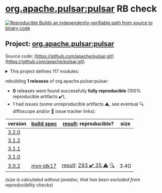 [org.apache.pulsar:pulsar](https://central.sonatype.com/artifact/org.apache.pulsar/pulsar/versions) RB check
=======

[![Reproducible Builds](https://reproducible-builds.org/images/logos/rb.svg) an independently-verifiable path from source to binary code](https://reproducible-builds.org/)

## Project: [org.apache.pulsar:pulsar](https://central.sonatype.com/artifact/org.apache.pulsar/pulsar/versions)

Source code: [https://github.com/apache/pulsar.git](https://github.com/apache/pulsar.git)

<details><summary>This project defines 117 modules:</summary>

* [org.apache.pulsar.tests:integration](https://central.sonatype.com/artifact/org.apache.pulsar.tests/integration/3.0.2)
* [org.apache.pulsar:bouncy-castle-bc](https://central.sonatype.com/artifact/org.apache.pulsar/bouncy-castle-bc/3.0.2)
* [org.apache.pulsar:bouncy-castle-bcfips](https://central.sonatype.com/artifact/org.apache.pulsar/bouncy-castle-bcfips/3.0.2)
* [org.apache.pulsar:bouncy-castle-parent](https://central.sonatype.com/artifact/org.apache.pulsar/bouncy-castle-parent/3.0.2)
* [org.apache.pulsar:buildtools](https://central.sonatype.com/artifact/org.apache.pulsar/buildtools/3.0.2)
* [org.apache.pulsar:distribution](https://central.sonatype.com/artifact/org.apache.pulsar/distribution/3.0.2)
* [org.apache.pulsar:docker-images](https://central.sonatype.com/artifact/org.apache.pulsar/docker-images/3.0.2)
* [org.apache.pulsar:jclouds-shaded](https://central.sonatype.com/artifact/org.apache.pulsar/jclouds-shaded/3.0.2)
* [org.apache.pulsar:managed-ledger](https://central.sonatype.com/artifact/org.apache.pulsar/managed-ledger/3.0.2)
* [org.apache.pulsar:pulsar](https://central.sonatype.com/artifact/org.apache.pulsar/pulsar/3.0.2)
* [org.apache.pulsar:pulsar-all-docker-image](https://central.sonatype.com/artifact/org.apache.pulsar/pulsar-all-docker-image/3.0.2)
* [org.apache.pulsar:pulsar-broker](https://central.sonatype.com/artifact/org.apache.pulsar/pulsar-broker/3.0.2)
* [org.apache.pulsar:pulsar-broker-auth-athenz](https://central.sonatype.com/artifact/org.apache.pulsar/pulsar-broker-auth-athenz/3.0.2)
* [org.apache.pulsar:pulsar-broker-auth-oidc](https://central.sonatype.com/artifact/org.apache.pulsar/pulsar-broker-auth-oidc/3.0.2)
* [org.apache.pulsar:pulsar-broker-auth-sasl](https://central.sonatype.com/artifact/org.apache.pulsar/pulsar-broker-auth-sasl/3.0.2)
* [org.apache.pulsar:pulsar-broker-common](https://central.sonatype.com/artifact/org.apache.pulsar/pulsar-broker-common/3.0.2)
* [org.apache.pulsar:pulsar-client](https://central.sonatype.com/artifact/org.apache.pulsar/pulsar-client/3.0.2)
* [org.apache.pulsar:pulsar-client-1x](https://central.sonatype.com/artifact/org.apache.pulsar/pulsar-client-1x/3.0.2)
* [org.apache.pulsar:pulsar-client-1x-base](https://central.sonatype.com/artifact/org.apache.pulsar/pulsar-client-1x-base/3.0.2)
* [org.apache.pulsar:pulsar-client-2x-shaded](https://central.sonatype.com/artifact/org.apache.pulsar/pulsar-client-2x-shaded/3.0.2)
* [org.apache.pulsar:pulsar-client-admin](https://central.sonatype.com/artifact/org.apache.pulsar/pulsar-client-admin/3.0.2)
* [org.apache.pulsar:pulsar-client-admin-api](https://central.sonatype.com/artifact/org.apache.pulsar/pulsar-client-admin-api/3.0.2)
* [org.apache.pulsar:pulsar-client-admin-original](https://central.sonatype.com/artifact/org.apache.pulsar/pulsar-client-admin-original/3.0.2)
* [org.apache.pulsar:pulsar-client-all](https://central.sonatype.com/artifact/org.apache.pulsar/pulsar-client-all/3.0.2)
* [org.apache.pulsar:pulsar-client-api](https://central.sonatype.com/artifact/org.apache.pulsar/pulsar-client-api/3.0.2)
* [org.apache.pulsar:pulsar-client-auth-athenz](https://central.sonatype.com/artifact/org.apache.pulsar/pulsar-client-auth-athenz/3.0.2)
* [org.apache.pulsar:pulsar-client-auth-sasl](https://central.sonatype.com/artifact/org.apache.pulsar/pulsar-client-auth-sasl/3.0.2)
* [org.apache.pulsar:pulsar-client-messagecrypto-bc](https://central.sonatype.com/artifact/org.apache.pulsar/pulsar-client-messagecrypto-bc/3.0.2)
* [org.apache.pulsar:pulsar-client-original](https://central.sonatype.com/artifact/org.apache.pulsar/pulsar-client-original/3.0.2)
* [org.apache.pulsar:pulsar-client-tools](https://central.sonatype.com/artifact/org.apache.pulsar/pulsar-client-tools/3.0.2)
* [org.apache.pulsar:pulsar-client-tools-api](https://central.sonatype.com/artifact/org.apache.pulsar/pulsar-client-tools-api/3.0.2)
* [org.apache.pulsar:pulsar-common](https://central.sonatype.com/artifact/org.apache.pulsar/pulsar-common/3.0.2)
* [org.apache.pulsar:pulsar-config-validation](https://central.sonatype.com/artifact/org.apache.pulsar/pulsar-config-validation/3.0.2)
* [org.apache.pulsar:pulsar-docker-image](https://central.sonatype.com/artifact/org.apache.pulsar/pulsar-docker-image/3.0.2)
* [org.apache.pulsar:pulsar-functions](https://central.sonatype.com/artifact/org.apache.pulsar/pulsar-functions/3.0.2)
* [org.apache.pulsar:pulsar-functions-api](https://central.sonatype.com/artifact/org.apache.pulsar/pulsar-functions-api/3.0.2)
* [org.apache.pulsar:pulsar-functions-api-examples](https://central.sonatype.com/artifact/org.apache.pulsar/pulsar-functions-api-examples/3.0.2)
* [org.apache.pulsar:pulsar-functions-api-examples-builtin](https://central.sonatype.com/artifact/org.apache.pulsar/pulsar-functions-api-examples-builtin/3.0.2)
* [org.apache.pulsar:pulsar-functions-instance](https://central.sonatype.com/artifact/org.apache.pulsar/pulsar-functions-instance/3.0.2)
* [org.apache.pulsar:pulsar-functions-local-runner](https://central.sonatype.com/artifact/org.apache.pulsar/pulsar-functions-local-runner/3.0.2)
* [org.apache.pulsar:pulsar-functions-local-runner-original](https://central.sonatype.com/artifact/org.apache.pulsar/pulsar-functions-local-runner-original/3.0.2)
* [org.apache.pulsar:pulsar-functions-proto](https://central.sonatype.com/artifact/org.apache.pulsar/pulsar-functions-proto/3.0.2)
* [org.apache.pulsar:pulsar-functions-runtime](https://central.sonatype.com/artifact/org.apache.pulsar/pulsar-functions-runtime/3.0.2)
* [org.apache.pulsar:pulsar-functions-runtime-all](https://central.sonatype.com/artifact/org.apache.pulsar/pulsar-functions-runtime-all/3.0.2)
* [org.apache.pulsar:pulsar-functions-secrets](https://central.sonatype.com/artifact/org.apache.pulsar/pulsar-functions-secrets/3.0.2)
* [org.apache.pulsar:pulsar-functions-utils](https://central.sonatype.com/artifact/org.apache.pulsar/pulsar-functions-utils/3.0.2)
* [org.apache.pulsar:pulsar-functions-worker](https://central.sonatype.com/artifact/org.apache.pulsar/pulsar-functions-worker/3.0.2)
* [org.apache.pulsar:pulsar-io](https://central.sonatype.com/artifact/org.apache.pulsar/pulsar-io/3.0.2)
* [org.apache.pulsar:pulsar-io-aerospike](https://central.sonatype.com/artifact/org.apache.pulsar/pulsar-io-aerospike/3.0.2)
* [org.apache.pulsar:pulsar-io-alluxio](https://central.sonatype.com/artifact/org.apache.pulsar/pulsar-io-alluxio/3.0.2)
* [org.apache.pulsar:pulsar-io-aws](https://central.sonatype.com/artifact/org.apache.pulsar/pulsar-io-aws/3.0.2)
* [org.apache.pulsar:pulsar-io-batch-data-generator](https://central.sonatype.com/artifact/org.apache.pulsar/pulsar-io-batch-data-generator/3.0.2)
* [org.apache.pulsar:pulsar-io-batch-discovery-triggerers](https://central.sonatype.com/artifact/org.apache.pulsar/pulsar-io-batch-discovery-triggerers/3.0.2)
* [org.apache.pulsar:pulsar-io-canal](https://central.sonatype.com/artifact/org.apache.pulsar/pulsar-io-canal/3.0.2)
* [org.apache.pulsar:pulsar-io-cassandra](https://central.sonatype.com/artifact/org.apache.pulsar/pulsar-io-cassandra/3.0.2)
* [org.apache.pulsar:pulsar-io-common](https://central.sonatype.com/artifact/org.apache.pulsar/pulsar-io-common/3.0.2)
* [org.apache.pulsar:pulsar-io-core](https://central.sonatype.com/artifact/org.apache.pulsar/pulsar-io-core/3.0.2)
* [org.apache.pulsar:pulsar-io-data-generator](https://central.sonatype.com/artifact/org.apache.pulsar/pulsar-io-data-generator/3.0.2)
* [org.apache.pulsar:pulsar-io-debezium](https://central.sonatype.com/artifact/org.apache.pulsar/pulsar-io-debezium/3.0.2)
* [org.apache.pulsar:pulsar-io-debezium-core](https://central.sonatype.com/artifact/org.apache.pulsar/pulsar-io-debezium-core/3.0.2)
* [org.apache.pulsar:pulsar-io-debezium-mongodb](https://central.sonatype.com/artifact/org.apache.pulsar/pulsar-io-debezium-mongodb/3.0.2)
* [org.apache.pulsar:pulsar-io-debezium-mssql](https://central.sonatype.com/artifact/org.apache.pulsar/pulsar-io-debezium-mssql/3.0.2)
* [org.apache.pulsar:pulsar-io-debezium-mysql](https://central.sonatype.com/artifact/org.apache.pulsar/pulsar-io-debezium-mysql/3.0.2)
* [org.apache.pulsar:pulsar-io-debezium-oracle](https://central.sonatype.com/artifact/org.apache.pulsar/pulsar-io-debezium-oracle/3.0.2)
* [org.apache.pulsar:pulsar-io-debezium-postgres](https://central.sonatype.com/artifact/org.apache.pulsar/pulsar-io-debezium-postgres/3.0.2)
* [org.apache.pulsar:pulsar-io-distribution](https://central.sonatype.com/artifact/org.apache.pulsar/pulsar-io-distribution/3.0.2)
* [org.apache.pulsar:pulsar-io-docs](https://central.sonatype.com/artifact/org.apache.pulsar/pulsar-io-docs/3.0.2)
* [org.apache.pulsar:pulsar-io-dynamodb](https://central.sonatype.com/artifact/org.apache.pulsar/pulsar-io-dynamodb/3.0.2)
* [org.apache.pulsar:pulsar-io-elastic-search](https://central.sonatype.com/artifact/org.apache.pulsar/pulsar-io-elastic-search/3.0.2)
* [org.apache.pulsar:pulsar-io-file](https://central.sonatype.com/artifact/org.apache.pulsar/pulsar-io-file/3.0.2)
* [org.apache.pulsar:pulsar-io-flume](https://central.sonatype.com/artifact/org.apache.pulsar/pulsar-io-flume/3.0.2)
* [org.apache.pulsar:pulsar-io-hbase](https://central.sonatype.com/artifact/org.apache.pulsar/pulsar-io-hbase/3.0.2)
* [org.apache.pulsar:pulsar-io-hdfs2](https://central.sonatype.com/artifact/org.apache.pulsar/pulsar-io-hdfs2/3.0.2)
* [org.apache.pulsar:pulsar-io-hdfs3](https://central.sonatype.com/artifact/org.apache.pulsar/pulsar-io-hdfs3/3.0.2)
* [org.apache.pulsar:pulsar-io-http](https://central.sonatype.com/artifact/org.apache.pulsar/pulsar-io-http/3.0.2)
* [org.apache.pulsar:pulsar-io-influxdb](https://central.sonatype.com/artifact/org.apache.pulsar/pulsar-io-influxdb/3.0.2)
* [org.apache.pulsar:pulsar-io-jdbc](https://central.sonatype.com/artifact/org.apache.pulsar/pulsar-io-jdbc/3.0.2)
* [org.apache.pulsar:pulsar-io-jdbc-clickhouse](https://central.sonatype.com/artifact/org.apache.pulsar/pulsar-io-jdbc-clickhouse/3.0.2)
* [org.apache.pulsar:pulsar-io-jdbc-core](https://central.sonatype.com/artifact/org.apache.pulsar/pulsar-io-jdbc-core/3.0.2)
* [org.apache.pulsar:pulsar-io-jdbc-mariadb](https://central.sonatype.com/artifact/org.apache.pulsar/pulsar-io-jdbc-mariadb/3.0.2)
* [org.apache.pulsar:pulsar-io-jdbc-openmldb](https://central.sonatype.com/artifact/org.apache.pulsar/pulsar-io-jdbc-openmldb/3.0.2)
* [org.apache.pulsar:pulsar-io-jdbc-postgres](https://central.sonatype.com/artifact/org.apache.pulsar/pulsar-io-jdbc-postgres/3.0.2)
* [org.apache.pulsar:pulsar-io-jdbc-sqlite](https://central.sonatype.com/artifact/org.apache.pulsar/pulsar-io-jdbc-sqlite/3.0.2)
* [org.apache.pulsar:pulsar-io-kafka](https://central.sonatype.com/artifact/org.apache.pulsar/pulsar-io-kafka/3.0.2)
* [org.apache.pulsar:pulsar-io-kafka-connect-adaptor](https://central.sonatype.com/artifact/org.apache.pulsar/pulsar-io-kafka-connect-adaptor/3.0.2)
* [org.apache.pulsar:pulsar-io-kafka-connect-adaptor-nar](https://central.sonatype.com/artifact/org.apache.pulsar/pulsar-io-kafka-connect-adaptor-nar/3.0.2)
* [org.apache.pulsar:pulsar-io-kinesis](https://central.sonatype.com/artifact/org.apache.pulsar/pulsar-io-kinesis/3.0.2)
* [org.apache.pulsar:pulsar-io-mongo](https://central.sonatype.com/artifact/org.apache.pulsar/pulsar-io-mongo/3.0.2)
* [org.apache.pulsar:pulsar-io-netty](https://central.sonatype.com/artifact/org.apache.pulsar/pulsar-io-netty/3.0.2)
* [org.apache.pulsar:pulsar-io-nsq](https://central.sonatype.com/artifact/org.apache.pulsar/pulsar-io-nsq/3.0.2)
* [org.apache.pulsar:pulsar-io-rabbitmq](https://central.sonatype.com/artifact/org.apache.pulsar/pulsar-io-rabbitmq/3.0.2)
* [org.apache.pulsar:pulsar-io-redis](https://central.sonatype.com/artifact/org.apache.pulsar/pulsar-io-redis/3.0.2)
* [org.apache.pulsar:pulsar-io-solr](https://central.sonatype.com/artifact/org.apache.pulsar/pulsar-io-solr/3.0.2)
* [org.apache.pulsar:pulsar-io-twitter](https://central.sonatype.com/artifact/org.apache.pulsar/pulsar-io-twitter/3.0.2)
* [org.apache.pulsar:pulsar-metadata](https://central.sonatype.com/artifact/org.apache.pulsar/pulsar-metadata/3.0.2)
* [org.apache.pulsar:pulsar-offloader-distribution](https://central.sonatype.com/artifact/org.apache.pulsar/pulsar-offloader-distribution/3.0.2)
* [org.apache.pulsar:pulsar-package-bookkeeper-storage](https://central.sonatype.com/artifact/org.apache.pulsar/pulsar-package-bookkeeper-storage/3.0.2)
* [org.apache.pulsar:pulsar-package-core](https://central.sonatype.com/artifact/org.apache.pulsar/pulsar-package-core/3.0.2)
* [org.apache.pulsar:pulsar-package-filesystem-storage](https://central.sonatype.com/artifact/org.apache.pulsar/pulsar-package-filesystem-storage/3.0.2)
* [org.apache.pulsar:pulsar-package-management](https://central.sonatype.com/artifact/org.apache.pulsar/pulsar-package-management/3.0.2)
* [org.apache.pulsar:pulsar-presto-connector](https://central.sonatype.com/artifact/org.apache.pulsar/pulsar-presto-connector/3.0.2)
* [org.apache.pulsar:pulsar-presto-connector-original](https://central.sonatype.com/artifact/org.apache.pulsar/pulsar-presto-connector-original/3.0.2)
* [org.apache.pulsar:pulsar-presto-distribution](https://central.sonatype.com/artifact/org.apache.pulsar/pulsar-presto-distribution/3.0.2)
* [org.apache.pulsar:pulsar-proxy](https://central.sonatype.com/artifact/org.apache.pulsar/pulsar-proxy/3.0.2)
* [org.apache.pulsar:pulsar-server-distribution](https://central.sonatype.com/artifact/org.apache.pulsar/pulsar-server-distribution/3.0.2)
* [org.apache.pulsar:pulsar-shell-distribution](https://central.sonatype.com/artifact/org.apache.pulsar/pulsar-shell-distribution/3.0.2)
* [org.apache.pulsar:pulsar-sql](https://central.sonatype.com/artifact/org.apache.pulsar/pulsar-sql/3.0.2)
* [org.apache.pulsar:pulsar-testclient](https://central.sonatype.com/artifact/org.apache.pulsar/pulsar-testclient/3.0.2)
* [org.apache.pulsar:pulsar-transaction-common](https://central.sonatype.com/artifact/org.apache.pulsar/pulsar-transaction-common/3.0.2)
* [org.apache.pulsar:pulsar-transaction-coordinator](https://central.sonatype.com/artifact/org.apache.pulsar/pulsar-transaction-coordinator/3.0.2)
* [org.apache.pulsar:pulsar-transaction-parent](https://central.sonatype.com/artifact/org.apache.pulsar/pulsar-transaction-parent/3.0.2)
* [org.apache.pulsar:pulsar-websocket](https://central.sonatype.com/artifact/org.apache.pulsar/pulsar-websocket/3.0.2)
* [org.apache.pulsar:structured-event-log](https://central.sonatype.com/artifact/org.apache.pulsar/structured-event-log/3.0.2)
* [org.apache.pulsar:testmocks](https://central.sonatype.com/artifact/org.apache.pulsar/testmocks/3.0.2)
* [org.apache.pulsar:tiered-storage-file-system](https://central.sonatype.com/artifact/org.apache.pulsar/tiered-storage-file-system/3.0.2)
* [org.apache.pulsar:tiered-storage-jcloud](https://central.sonatype.com/artifact/org.apache.pulsar/tiered-storage-jcloud/3.0.2)
* [org.apache.pulsar:tiered-storage-parent](https://central.sonatype.com/artifact/org.apache.pulsar/tiered-storage-parent/3.0.2)
</details>

rebuilding **1 releases** of org.apache.pulsar:pulsar:
- **0** releases were found successfully **fully reproducible** (100% reproducible artifacts :heavy_check_mark:),
- 1 had issues (some unreproducible artifacts :warning:, see eventual :mag: diffoscope and/or :memo: issue tracker links):

| version | [build spec](/BUILDSPEC.md) | [result](https://reproducible-builds.org/docs/jvm/): reproducible? | size |
| -- | --------- | ------ | -- |
| [3.2.0](https://central.sonatype.com/artifact/org.apache.pulsar/pulsar/3.2.0/pom) | | | |
| [3.1.2](https://central.sonatype.com/artifact/org.apache.pulsar/pulsar/3.1.2/pom) | | | |
| [3.1.1](https://central.sonatype.com/artifact/org.apache.pulsar/pulsar/3.1.1/pom) | | | |
| [3.1.0](https://central.sonatype.com/artifact/org.apache.pulsar/pulsar/3.1.0/pom) | | | |
| [3.0.2](https://central.sonatype.com/artifact/org.apache.pulsar/pulsar/3.0.2/pom) | [mvn jdk17](pulsar-3.0.2.buildspec) | [result](pulsar-3.0.2.buildinfo): [293 :heavy_check_mark:  35 :warning:](pulsar-3.0.2.buildcompare) [:mag:](pulsar-3.0.2.diffoscope) | 3.4G |

<i>(size is calculated without javadoc, that has been excluded from reproducibility checks)</i>
